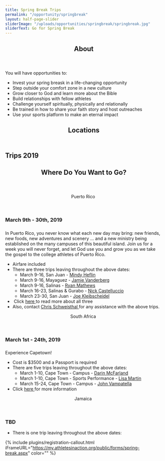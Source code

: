 ```yaml
---
title: Spring Break Trips
permalink: "/opportunity/springbreak"
layout: half-page-slider
sliderImage: "/uploads/opportunities/springbreak/springbreak.jpg"
sliderText: Go for Spring Break
---
```


<div class="row">
<div class=" span-12 cell" id="about">
<section class="section" id="about"><header class="section-header container text-center">
<h2 class="section-title first-color" data-title="About">About</h2>
</header></section>
</div></div>
<div class="row">
<div class=" span-12 cell">
<div class="container"><div style="text-align: center;">
<p style="text-align: left;">You will have opportunities to:</p>
<ul class="list-style list-disc" style="text-align: left;">
<li>Invest your spring breask in a life-changing opportunity</li>
<li>Step outside your comfort zone in a new culture</li>
<li>Grow closer to God and learn more about the Bible</li>
<li>Build relationships with fellow athletes</li>
<li>Challenge yourself spiritually, physically and relationally</li>
<li>Be trained in how to share your faith story and host outreaches</li>
<li>Use your sports platform to make an eternal impact</li>
</ul>
<p style="text-align: left;"></p>
<div></div>
</div>
</div></div></div>
<div class="row">
<div class=" span-12 cell" id="locations">
<header class="section-header container text-center">
<h2 class="section-title first-color" data-title="Locations">Locations</h2>
</header>
</div></div>
<div class="row">
<div class=" span-12 cell">
<h2 class="title text-center mb30"><span class="light first-color">Trips</span> 2019</h2>

<div class="container"><header class="title-block text-center mb50">
<h2 class="title-border custom text-uppercase text-center mb20">Where Do You Want to Go?</h2>
</header>
<div class="row">
<div class="col-sm-4">
<div class="pricing-table flat"><header>
<div class="price">Puerto Rico&nbsp;</div>
</header>
<h3>March 9th - 30th, 2019</h3>
<h5></h5>
<p class="pricing-desc">In Puerto Rico, you never know what each new day may bring: new friends, new foods, new adventures and scenery … and a new ministry being established on the many campuses of this beautiful island. Join us for a week you will never forget, and let God use you and grow you as we take the gospel to the college athletes of Puerto Rico.</p>
<ul class="pricing-list">
<li><i class="icon-check"></i>Airfare included</li>
<li>There are three trips leaving throughout the above dates:
<ul>
<li>March 9-16, San Juan - <a href="mailto:mindy.heflin@athletesinaction.org">Mindy Heflin</a></li>
<li>March 9-16, Mayaguez - <a href="mailto:jamie.vandenberg@athletesinaction.org">Jamie Vanderberg</a></li>
<li>March 9-16, Salinas - <a href="mailto:ryan.mathews@athletesinaction.org">Ryan Mathews</a></li>
<li>March 16-23, Salinas & Gurabo - <a href="mailto:nick.castelluccio@athletesinaction.org">Nick Castelluccio</a></li>
<li>March 23-30, San Juan - <a href="mailto:joseph.kleibscheidel@athletesinaction.org">Joe Kleibscheidel</a></li>
</ul>
</li>
<li>&nbsp;Click <a href="http://goaia.org/partnership">here </a> to read more about all three</li>
<li>Also, contact <a href="https://mail.google.com/mail/?view=cm&amp;fs=1&amp;tf=1&amp;to=chris.schweisthal@athletesinaction.org" target="_blank"> Chris Schweisthal </a> for any assistance with the above trips.</li>
</ul>
</div>
<!-- End .pricing-table --></div>
<!-- End .col-md-4 -->
<div class="col-sm-4">
<div class="pricing-table flat"><header>
<div class="price">South Africa&nbsp;</div>
</header>
<h3>March 1st - 24th, 2019</h3>
<h5><em> </em></h5>
<p class="pricing-desc">Experience Capetown!</p>
<ul class="pricing-list">
<li><i class="icon-check"></i>Cost is $3500 and a Passport is required</li>
<li>There are five trips leaving throughout the above dates:
<ul>
<li>March 1-10, Cape Town - Campus - <a href="mailto:darin.mcfarland@athletesinaction.org">Darin McFarland</a></li>
<li>March 1-10, Cape Town - Sports Performance - <a href="mailto:Lisa.Martin@athletesinaction.org">Lisa Martin</a></li>
<li>March 15-24, Cape Town - Campus - <a href="mailto:john.vampatella@athletesinaction.org">John Vampatella</a></li>
</ul>
</li>
<li>Click <a href="http://goaia.org/partnership">here </a> for more information&nbsp;</li>
</ul>
</div>
<!-- End .pricing-table --></div>
<!-- End .col-md-4 -->
<div class="col-sm-4">
<div class="pricing-table flat"><header>
<div class="price">Jamaica&nbsp;</div>
</header>
<h3>TBD</h3>
<p class="pricing-desc"></p>
<ul class="pricing-list">
<li>There is one trip leaving throughout the above dates:
<ul>

</ul>
</li>
</ul>
</div>
<!-- End .pricing-table --></div>
<!-- End .col-md-4 --></div>
</div></div></div>

{% include plugins/registration-callout.html iFrameURL="https://my.athletesinaction.org/public/forms/spring-break.aspx" color="" %}
